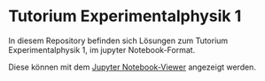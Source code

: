 # Tutorium Experimentalphysik 1

In diesem Repository befinden sich Lösungen zum Tutorium Experimentalphysik 1, im jupyter Notebook-Format.

Diese können mit dem [Jupyter Notebook-Viewer](http://nbviewer.jupyter.org) angezeigt werden.


